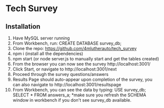 # Tech Survey

## Installation 
1. Have MySQL server running
2. From Workbench, run: 
    CREATE DATABASE survey_db;
3. Clone the repo: https://github.com/4mlutherauto/tech_survey
4. npm i (install all the dependencies)
5. npm start (or node server.js to manually start and get the tables created)
6. From the browser you can now see the survey
    http://localhost:3001/
7. Click Start, or navigate to http://localhost:3001/next
8. Proceed through the survey questions/answers
9. Results Page should auto-appear upon completion of the survey, 
    you can also navigate to http://localhost:3001/resultspage
10. From Workbench, you can see the data by typing:
USE survey_db;
SELECT * FROM answers_a;
*make sure you refresh the SCHEMA window in workbench if you don't see survey_db available.